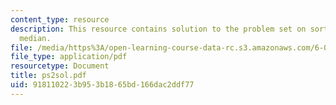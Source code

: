 ```yaml
---
content_type: resource
description: This resource contains solution to the problem set on sorting and weighted
  median.
file: /media/https%3A/open-learning-course-data-rc.s3.amazonaws.com/6-046j-introduction-to-algorithms-sma-5503-fall-2005/918110223b953b1865bd166dac2ddf77_ps2sol.pdf
file_type: application/pdf
resourcetype: Document
title: ps2sol.pdf
uid: 91811022-3b95-3b18-65bd-166dac2ddf77
---
```

